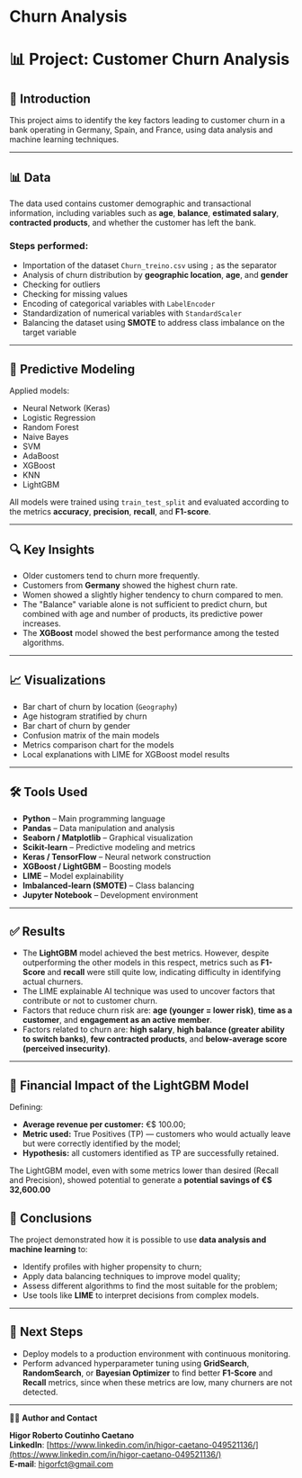 # Churn Analysis

# 📊 Project: Customer Churn Analysis

## 📝 Introduction

This project aims to identify the key factors leading to customer churn in a bank operating in Germany, Spain, and France, using data analysis and machine learning techniques.

---

## 📊 Data

The data used contains customer demographic and transactional information, including variables such as **age**, **balance**, **estimated salary**, **contracted products**, and whether the customer has left the bank.

### Steps performed:
- Importation of the dataset `Churn_treino.csv` using `;` as the separator
- Analysis of churn distribution by **geographic location**, **age**, and **gender**
- Checking for outliers
- Checking for missing values
- Encoding of categorical variables with `LabelEncoder`
- Standardization of numerical variables with `StandardScaler`
- Balancing the dataset using **SMOTE** to address class imbalance on the target variable

---

## 🤖 Predictive Modeling

Applied models:
- Neural Network (Keras)
- Logistic Regression
- Random Forest
- Naive Bayes
- SVM
- AdaBoost
- XGBoost
- KNN
- LightGBM

All models were trained using `train_test_split` and evaluated according to the metrics **accuracy**, **precision**, **recall**, and **F1-score**.

---

## 🔍 Key Insights

- Older customers tend to churn more frequently.
- Customers from **Germany** showed the highest churn rate.
- Women showed a slightly higher tendency to churn compared to men.
- The "Balance" variable alone is not sufficient to predict churn, but combined with age and number of products, its predictive power increases.
- The **XGBoost** model showed the best performance among the tested algorithms.

---

## 📈 Visualizations

- Bar chart of churn by location (`Geography`)
- Age histogram stratified by churn
- Bar chart of churn by gender
- Confusion matrix of the main models
- Metrics comparison chart for the models
- Local explanations with LIME for XGBoost model results

---

## 🛠️ Tools Used

- **Python** – Main programming language  
- **Pandas** – Data manipulation and analysis  
- **Seaborn / Matplotlib** – Graphical visualization  
- **Scikit-learn** – Predictive modeling and metrics  
- **Keras / TensorFlow** – Neural network construction  
- **XGBoost / LightGBM** – Boosting models  
- **LIME** – Model explainability  
- **Imbalanced-learn (SMOTE)** – Class balancing  
- **Jupyter Notebook** – Development environment  

---

## ✅ Results

- The **LightGBM** model achieved the best metrics. However, despite outperforming the other models in this respect, metrics such as **F1-Score** and **recall** were still quite low, indicating difficulty in identifying actual churners.
- The LIME explainable AI technique was used to uncover factors that contribute or not to customer churn.
- Factors that reduce churn risk are: **age (younger = lower risk)**, **time as a customer**, and **engagement as an active member**.
- Factors related to churn are: **high salary**, **high balance (greater ability to switch banks)**, **few contracted products**, and **below-average score (perceived insecurity)**.

---

## 💼 Financial Impact of the LightGBM Model

Defining:

- **Average revenue per customer:** €$ 100.00;
- **Metric used:** True Positives (TP) — customers who would actually leave but were correctly identified by the model;
- **Hypothesis:** all customers identified as TP are successfully retained.

The LightGBM model, even with some metrics lower than desired (Recall and Precision), showed potential to generate a **potential savings of €$ 32,600.00**

## 🧠 Conclusions

The project demonstrated how it is possible to use **data analysis and machine learning** to:

- Identify profiles with higher propensity to churn;
- Apply data balancing techniques to improve model quality;
- Assess different algorithms to find the most suitable for the problem;
- Use tools like **LIME** to interpret decisions from complex models.

---

## 🔄 Next Steps

- Deploy models to a production environment with continuous monitoring.
- Perform advanced hyperparameter tuning using **GridSearch**, **RandomSearch**, or **Bayesian Optimizer** to find better **F1-Score** and **Recall** metrics, since when these metrics are low, many churners are not detected.

---

🧑‍💻 **Author and Contact**

**Higor Roberto Coutinho Caetano**  
**LinkedIn**: [https://www.linkedin.com/in/higor-caetano-049521136/](https://www.linkedin.com/in/higor-caetano-049521136/)  
**E-mail**: higorfct@gmail.com  
